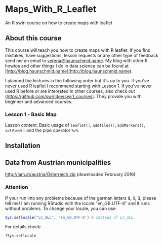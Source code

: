 # Maps_With_R_Leaflet
An R swirl course on how to create maps with leaflet

## About this course

This course will teach you how to create maps with R leaflet. If you find mistakes, have suggestions, lesson requests or any other type of feedback send me an email to [verena@haunschmid.name](mailto:verena@haunschmid.name). My blog with other R howtos and other things I do in data science can be found at [http://blog.haunschmid.name](http://blog.haunschmid.name).

I planned the lectures in the following order but it's up to you. If you've never used R leaflet I recommend starting with Lesson 1. If you've never used R before or are interested in other courses, also check out [(https://github.com/swirldev/swirl_courses)](https://github.com/swirldev/swirl_courses). They provide you with beginner and advanced courses.

### Lesson 1 - Basic Map

Lesson content: Basic usage of `leaflet()`, `addTiles()`, `addMarkers()`, `setView()` and the pipe operator `%>%`.

## Installation

## Data from Austrian municipalities

<http://iam.at/austria/Österreich.zip> (downloaded February 2016)

### Attention

If your run into any problems because of the german letters ä, ö, ü, please tell me! I am running RStudio with the locale "en_GB.UTF-8" and it runs without problems. To change your locale, you can use:

```r
Sys.setlocale("LC_ALL", 'en_GB.UTF-8') # Instead of LC_ALL 
```

For details check:

```r
?Sys.setlocale
```


